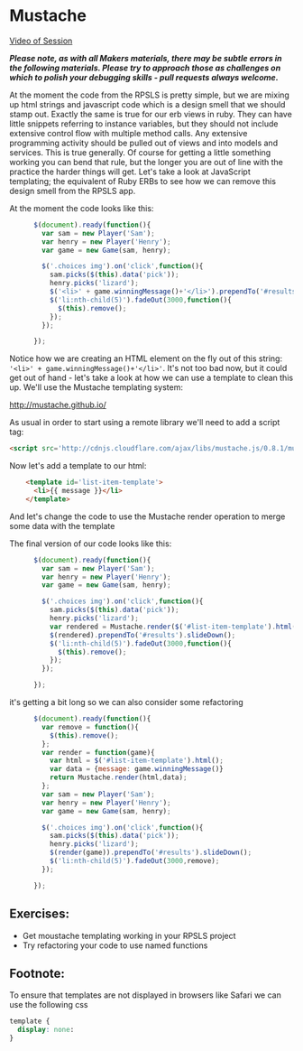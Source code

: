 Mustache
=======

[Video of Session](https://www.youtube.com/watch?v=-Jgx_DllzQg)

***Please note, as with all Makers materials, there may be subtle errors in the following materials.  Please try to approach those as challenges on which to polish your debugging skills - pull requests always welcome.***

At the moment the code from the RPSLS is pretty simple, but we are mixing up html strings and javascript code which is a design smell that we should stamp out.  Exactly the same is true for our erb views in ruby.  They can have little snippets referring to instance variables, but they should not include extensive control flow with multiple method calls.  Any extensive programming activity should be pulled out of views and into models and services.  This is true generally.  Of course for getting a little something working you can bend that rule, but the longer you are out of line with the practice the harder things will get.  Let's take a look at JavaScript templating; the equivalent of Ruby ERBs to see how we can remove this design smell from the RPSLS app.

At the moment the code looks like this:

```javascript
      $(document).ready(function(){
        var sam = new Player('Sam');
        var henry = new Player('Henry');
        var game = new Game(sam, henry);

        $('.choices img').on('click',function(){
          sam.picks($(this).data('pick'));
          henry.picks('lizard');
          $('<li>' + game.winningMessage()+'</li>').prependTo('#results').slideDown();
          $('li:nth-child(5)').fadeOut(3000,function(){
            $(this).remove();
          }); 
        }); 

      });
````

Notice how we are creating an HTML element on the fly out of this string:  `'<li>' + game.winningMessage()+'</li>'`.  It's not too bad now, but it could get out of hand - let's take a look at how we can use a template to clean this up.  We'll use the Mustache templating system:

http://mustache.github.io/

As usual in order to start using a remote library we'll need to add a script tag:


```html
<script src='http://cdnjs.cloudflare.com/ajax/libs/mustache.js/0.8.1/mustache.min.js'></script>
```

Now let's add a template to our html:

```html
    <template id='list-item-template'>
      <li>{{ message }}</li>
    </template>
```

And let's change the code to use the Mustache render operation to merge some data with the template


The final version of our code looks like this:

```javascript
      $(document).ready(function(){
        var sam = new Player('Sam');
        var henry = new Player('Henry');
        var game = new Game(sam, henry);

        $('.choices img').on('click',function(){
          sam.picks($(this).data('pick'));
          henry.picks('lizard');
          var rendered = Mustache.render($('#list-item-template').html(),{message: game.winningMessage()});
          $(rendered).prependTo('#results').slideDown();
          $('li:nth-child(5)').fadeOut(3000,function(){
            $(this).remove();
          }); 
        }); 

      });
```

it's getting a bit long so we can also consider some refactoring

```javascript
      $(document).ready(function(){
        var remove = function(){
          $(this).remove();
        };
        var render = function(game){
          var html = $('#list-item-template').html();
          var data = {message: game.winningMessage()}
          return Mustache.render(html,data);
        };
        var sam = new Player('Sam');
        var henry = new Player('Henry');
        var game = new Game(sam, henry);

        $('.choices img').on('click',function(){
          sam.picks($(this).data('pick'));
          henry.picks('lizard');
          $(render(game)).prependTo('#results').slideDown();
          $('li:nth-child(5)').fadeOut(3000,remove); 
        }); 

      });
```

Exercises:
---------

* Get moustache templating working in your RPSLS project
* Try refactoring your code to use named functions


Footnote:
---------

To ensure that templates are not displayed in browsers like Safari we can use the following css

```css
template {
  display: none:
}
```



